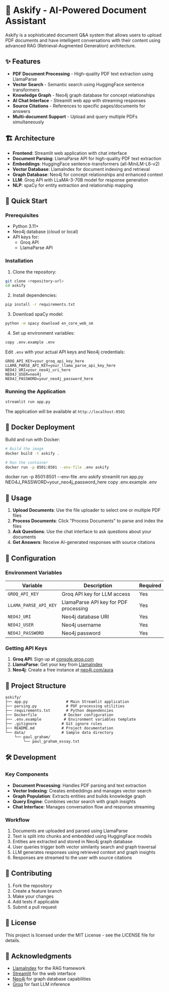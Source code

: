 # 🤖 Askify - AI-Powered Document Assistant

Askify is a sophisticated document Q&A system that allows users to upload PDF documents and have intelligent conversations with their content using advanced RAG (Retrieval-Augmented Generation) architecture.

## ✨ Features

- **PDF Document Processing** - High-quality PDF text extraction using LlamaParse
- **Vector Search** - Semantic search using HuggingFace sentence transformers
- **Knowledge Graph** - Neo4j graph database for concept relationships
- **AI Chat Interface** - Streamlit web app with streaming responses
- **Source Citations** - References to specific pages/documents for answers
- **Multi-document Support** - Upload and query multiple PDFs simultaneously

## 🏗️ Architecture

- **Frontend**: Streamlit web application with chat interface
- **Document Parsing**: LlamaParse API for high-quality PDF text extraction
- **Embeddings**: HuggingFace sentence-transformers (all-MiniLM-L6-v2)
- **Vector Database**: LlamaIndex for document indexing and retrieval
- **Graph Database**: Neo4j for concept relationships and enhanced context
- **LLM**: Groq API with LLaMA-3-70B model for response generation
- **NLP**: spaCy for entity extraction and relationship mapping

## 🚀 Quick Start

### Prerequisites

- Python 3.11+
- Neo4j database (cloud or local)
- API keys for:
  - Groq API
  - LlamaParse API

### Installation

1. Clone the repository:
```bash
git clone <repository-url>
cd askify
```

2. Install dependencies:
```bash
pip install -r requirements.txt
```

3. Download spaCy model:
```bash
python -m spacy download en_core_web_sm
```

4. Set up environment variables:
```bash
copy .env.example .env
```

Edit `.env` with your actual API keys and Neo4j credentials:
```env
GROQ_API_KEY=your_groq_api_key_here
LLAMA_PARSE_API_KEY=your_llama_parse_api_key_here
NEO4J_URI=your_neo4j_uri_here
NEO4J_USER=neo4j
NEO4J_PASSWORD=your_neo4j_password_here
```

### Running the Application

```bash
streamlit run app.py
```

The application will be available at `http://localhost:8501`

## 🐳 Docker Deployment

Build and run with Docker:

```bash
# Build the image
docker build -t askify .

# Run the container
docker run -p 8501:8501 --env-file .env askify
```
docker run -p 8501:8501 --env-file .env askify
streamlit run app.py
NEO4J_PASSWORD=your_neo4j_password_here
copy .env.example .env

## 📖 Usage

1. **Upload Documents**: Use the file uploader to select one or multiple PDF files
2. **Process Documents**: Click "Process Documents" to parse and index the files
3. **Ask Questions**: Use the chat interface to ask questions about your documents
4. **Get Answers**: Receive AI-generated responses with source citations

## 🔧 Configuration

### Environment Variables

| Variable | Description | Required |
|----------|-------------|----------|
| `GROQ_API_KEY` | Groq API key for LLM access | Yes |
| `LLAMA_PARSE_API_KEY` | LlamaParse API key for PDF processing | Yes |
| `NEO4J_URI` | Neo4j database URI | Yes |
| `NEO4J_USER` | Neo4j username | Yes |
| `NEO4J_PASSWORD` | Neo4j password | Yes |

### Getting API Keys

1. **Groq API**: Sign up at [console.groq.com](https://console.groq.com)
2. **LlamaParse**: Get your key from [LlamaIndex](https://cloud.llamaindex.ai)
3. **Neo4j**: Create a free instance at [neo4j.com/aura](https://neo4j.com/aura)

## 📁 Project Structure

```
askify/
├── app.py                 # Main Streamlit application
├── parsing.py             # PDF processing utilities
├── requirements.txt       # Python dependencies
├── Dockerfile            # Docker configuration
├── .env.example          # Environment variables template
├── .gitignore           # Git ignore rules
├── README.md            # Project documentation
└── data/                # Sample data directory
    └── paul_graham/
        └── paul_graham_essay.txt
```

## 🛠️ Development

### Key Components

- **Document Processing**: Handles PDF parsing and text extraction
- **Vector Indexing**: Creates embeddings and manages vector search
- **Graph Population**: Extracts entities and builds knowledge graph
- **Query Engine**: Combines vector search with graph insights
- **Chat Interface**: Manages conversation flow and response streaming

### Workflow

1. Documents are uploaded and parsed using LlamaParse
2. Text is split into chunks and embedded using HuggingFace models
3. Entities are extracted and stored in Neo4j graph database
4. User queries trigger both vector similarity search and graph traversal
5. LLM generates responses using retrieved context and graph insights
6. Responses are streamed to the user with source citations

## 🤝 Contributing

1. Fork the repository
2. Create a feature branch
3. Make your changes
4. Add tests if applicable
5. Submit a pull request

## 📄 License

This project is licensed under the MIT License - see the LICENSE file for details.

## 🙏 Acknowledgments

- [LlamaIndex](https://www.llamaindex.ai/) for the RAG framework
- [Streamlit](https://streamlit.io/) for the web interface
- [Neo4j](https://neo4j.com/) for graph database capabilities
- [Groq](https://groq.com/) for fast LLM inference
